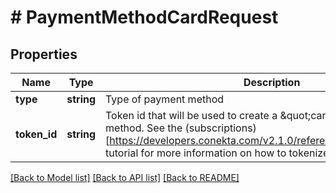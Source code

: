 # # PaymentMethodCardRequest

## Properties

Name | Type | Description | Notes
------------ | ------------- | ------------- | -------------
**type** | **string** | Type of payment method |
**token_id** | **string** | Token id that will be used to create a \&quot;card\&quot; type payment method. See the (subscriptions)[https://developers.conekta.com/v2.1.0/reference/createsubscription] tutorial for more information on how to tokenize cards. |

[[Back to Model list]](../../README.md#models) [[Back to API list]](../../README.md#endpoints) [[Back to README]](../../README.md)
